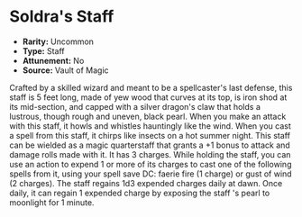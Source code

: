 # Soldra's Staff

- **Rarity:** Uncommon
- **Type:** Staff
- **Attunement:** No
- **Source:** Vault of Magic

Crafted by a skilled wizard and meant to be a spellcaster's last defense, this staff is 5 feet long, made of yew wood that curves at its top, is iron shod at its mid-section, and capped with a silver dragon's claw that holds a lustrous, though rough and uneven, black pearl. When you make an attack with this staff, it howls and whistles hauntingly like the wind. When you cast a spell from this staff, it chirps like insects on a hot summer night. This staff can be wielded as a magic quarterstaff that grants a +1 bonus to attack and damage rolls made with it. It has 3 charges. While holding the staff, you can use an action to expend 1 or more of its charges to cast one of the following spells from it, using your spell save DC: faerie fire (1 charge) or gust of wind (2 charges). The staff regains 1d3 expended charges daily at dawn. Once daily, it can regain 1 expended charge by exposing the staff 's pearl to moonlight for 1 minute.

